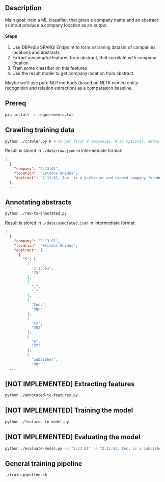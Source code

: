 ## Description
Main goal: train a ML classifier, that given a company name and an abstract as input produce a company location as an output.

#### Steps
1. Use DBPedia SPARQl Endpoint to form a training dataset of companies, locations and abstracts,
2. Extract meaningful features from abstract, that correlate with company location
3. Train some classifier on this features
4. Use the result model to get company location from abstract

Maybe we'll use pure NLP methods (based on NLTK named entity recognition and relation extraction) as a comparasion baseline.

## Prereq

```bash
pip install -r requirements.txt
```

## Crawling training data

```bash
python ./crawler.py N # to get first N companies. N is optional, default is 10000
```

Result is stored in `./data/raw.json` in intermediate format:

```json
[
  {
    "company": "2.13.61",
    "location": "Estados Unidos",
    "abstract": "2.13.61, Inc. is a publisher and record company founded by musician Henry Rollins and named after his date of birth (February 13, 1961). The company has released albums by the Rollins Band, all of Rollins's spoken-word work, and numerous books. It is based in Los Angeles, California. In his mass-market anthology The Portable Henry Rollins, Rollins stated that he had given 2.13.61 its name because someone had told him that his first self-released book, 20 (1984), had to have a company name on it, and since he felt at the time that he would only ever get to release one book, he simply used his birthdate. 2.13.61 branched out into releasing records not long after Rollins started a solo career following the breakup of Black Flag, initially just releasing Rollins' spoken-word albums. The first two 2.13.61 releases, Big Ugly Mouth and Sweatbox, were first co-released with the label Rollins was signed with at the time as a musician, Texas Hotel Records. Since then, the label has branched out into various rock and jazz releases and even spawned two specialist reissue sublabels, Infinite Zero Archive (a joint venture with Rick Rubin's American Recordings), and District Line, which specializes in reissuing the music of Rollins' hometown of Washington, D.C. It is also used as the name of Rollins' Blazin' (finishing move) in the video game Def Jam: Fight for NY. The literary company's authors include: Henry Rollins (Publisher, Black Flag), Iggy Pop (The Stooges), Exene Cervenka (X, Auntie Christ, The Knitters), Nick Cave (Birthday Party, Bad Seeds, Grinderman), Michael Gira (Swans), Joe Cole, Tricia Warden, Don Bajema, Bill Shields, Jeffery Lee Pierce (The Gun Club), and Ellyn Maybe."
  },
  ...
```

## Annotating abstracts

```bash
python ./raw-to-annotated.py
```

Result is stored in `./data/annotated.json` in intermediate format:

```json
[
  {
    "company": "2.13.61",
    "location": "Estados Unidos",
    "abstract": [
      {
        "S": [
          [
            "2.13.61",
            "CD"
          ],
          [
            ",",
            ","
          ],
          [
            "Inc.",
            "NNP"
          ],
          [
            "is",
            "VBZ"
          ],
          [
            "a",
            "DT"
          ],
          [
            "publisher",
            "NN"
  ...
```


## [NOT IMPLEMENTED] Extracting features

```bash
python ./annotated-to-features.py
```

## [NOT IMPLEMENTED] Training the model

```bash
python ./features-to-model.py
```

## [NOT IMPLEMENTED] Evaluating the model

```bash
python ./evaluate-model.py -c "2.13.61" -a "2.13.61, Inc. is a publisher and record company founded by musician..."
```

## General training pipeline

```bash
./train-pipeline.sh
```
